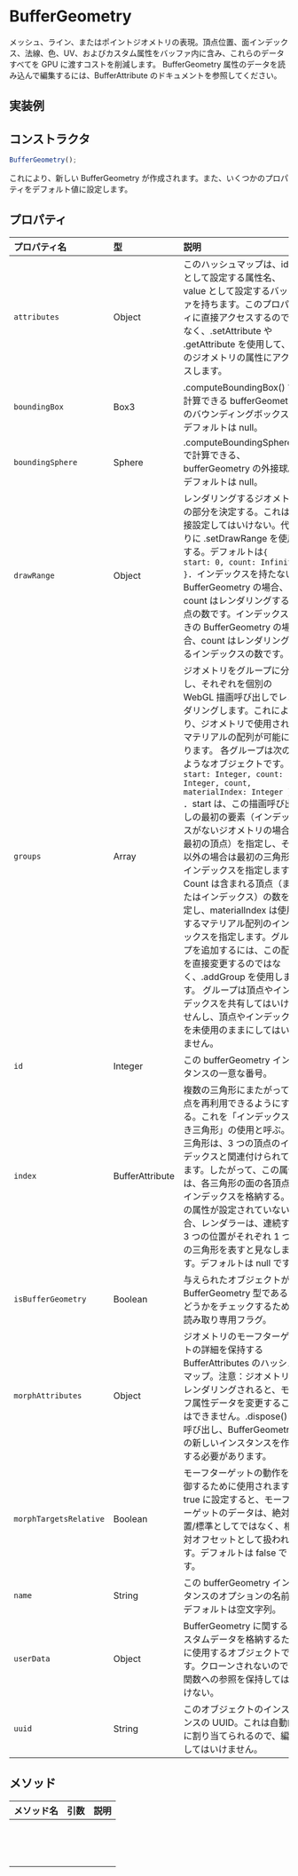 # BufferGeometry

メッシュ、ライン、またはポイントジオメトリの表現。頂点位置、面インデックス、法線、色、UV、およびカスタム属性をバッファ内に含み、これらのデータすべてを GPU に渡すコストを削減します。
BufferGeometry 属性のデータを読み込んで編集するには、BufferAttribute のドキュメントを参照してください。

## 実装例

## コンストラクタ

```js
BufferGeometry();
```

これにより、新しい BufferGeometry が作成されます。また、いくつかのプロパティをデフォルト値に設定します。

## プロパティ

| プロパティ名           | 型              | 説明                                                                                                                                                                                                                                                                                                                                                                                                                                                                                                                                                                                                                                                                                                                                                        |
| :--------------------- | :-------------- | :---------------------------------------------------------------------------------------------------------------------------------------------------------------------------------------------------------------------------------------------------------------------------------------------------------------------------------------------------------------------------------------------------------------------------------------------------------------------------------------------------------------------------------------------------------------------------------------------------------------------------------------------------------------------------------------------------------------------------------------------------------- |
| `attributes`           | Object          | このハッシュマップは、id として設定する属性名、value として設定するバッファを持ちます。このプロパティに直接アクセスするのではなく、.setAttribute や .getAttribute を使用して、このジオメトリの属性にアクセスします。                                                                                                                                                                                                                                                                                                                                                                                                                                                                                                                                        |
| `boundingBox`          | Box3            | .computeBoundingBox() で計算できる bufferGeometry のバウンディングボックス。デフォルトは null。                                                                                                                                                                                                                                                                                                                                                                                                                                                                                                                                                                                                                                                             |
| `boundingSphere`       | Sphere          | .computeBoundingSphere() で計算できる、bufferGeometry の外接球。デフォルトは null。                                                                                                                                                                                                                                                                                                                                                                                                                                                                                                                                                                                                                                                                         |
| `drawRange`            | Object          | レンダリングするジオメトリの部分を決定する。これは直接設定してはいけない。代わりに .setDrawRange を使用する。デフォルトは`{ start: 0, count: Infinity }`．インデックスを持たない BufferGeometry の場合、count はレンダリングする頂点の数です。インデックス付きの BufferGeometry の場合、count はレンダリングするインデックスの数です。                                                                                                                                                                                                                                                                                                                                                                                                                      |
| `groups`               | Array           | ジオメトリをグループに分割し、それぞれを個別の WebGL 描画呼び出しでレンダリングします。これにより、ジオメトリで使用されるマテリアルの配列が可能になります。 各グループは次のようなオブジェクトです。`{ start: Integer, count: Integer, count, materialIndex: Integer }` ．start は、この描画呼び出しの最初の要素（インデックスがないジオメトリの場合は最初の頂点）を指定し、それ以外の場合は最初の三角形のインデックスを指定します。Count は含まれる頂点（またはインデックス）の数を指定し、materialIndex は使用するマテリアル配列のインデックスを指定します。グループを追加するには、この配列を直接変更するのではなく、.addGroup を使用します。 グループは頂点やインデックスを共有してはいけませんし、頂点やインデックスを未使用のままにしてはいけません。 |
| `id`                   | Integer         | この bufferGeometry インスタンスの一意な番号。                                                                                                                                                                                                                                                                                                                                                                                                                                                                                                                                                                                                                                                                                                              |
| `index`                | BufferAttribute | 複数の三角形にまたがって頂点を再利用できるようにする。これを「インデックス付き三角形」の使用と呼ぶ。各三角形は、3 つの頂点のインデックスと関連付けられています。したがって、この属性は、各三角形の面の各頂点のインデックスを格納する。この属性が設定されていない場合、レンダラーは、連続する 3 つの位置がそれぞれ 1 つの三角形を表すと見なします。デフォルトは null です。                                                                                                                                                                                                                                                                                                                                                                                  |
| `isBufferGeometry`     | Boolean         | 与えられたオブジェクトが BufferGeometry 型であるかどうかをチェックするための読み取り専用フラグ。                                                                                                                                                                                                                                                                                                                                                                                                                                                                                                                                                                                                                                                            |
| `morphAttributes`      | Object          | ジオメトリのモーフターゲットの詳細を保持する BufferAttributes のハッシュマップ。注意：ジオメトリがレンダリングされると、モーフ属性データを変更することはできません。.dispose() を呼び出し、BufferGeometry の新しいインスタンスを作成する必要があります。                                                                                                                                                                                                                                                                                                                                                                                                                                                                                                    |
| `morphTargetsRelative` | Boolean         | モーフターゲットの動作を制御するために使用されます。true に設定すると、モーフターゲットのデータは、絶対位置/標準としてではなく、相対オフセットとして扱われます。デフォルトは false です。                                                                                                                                                                                                                                                                                                                                                                                                                                                                                                                                                                   |
| `name`                 | String          | この bufferGeometry インスタンスのオプションの名前。デフォルトは空文字列。                                                                                                                                                                                                                                                                                                                                                                                                                                                                                                                                                                                                                                                                                  |
| `userData`             | Object          | BufferGeometry に関するカスタムデータを格納するために使用するオブジェクトです。クローンされないので、関数への参照を保持してはいけない。                                                                                                                                                                                                                                                                                                                                                                                                                                                                                                                                                                                                                     |
| `uuid`                 | String          | このオブジェクトのインスタンスの UUID。これは自動的に割り当てられるので、編集してはいけません。                                                                                                                                                                                                                                                                                                                                                                                                                                                                                                                                                                                                                                                             |

## メソッド

| メソッド名 | 引数 | 説明 |
| :--------- | :--- | :--- |
|            |      |      |
|            |      |      |
|            |      |      |
|            |      |      |
|            |      |      |
|            |      |      |
|            |      |      |
|            |      |      |
|            |      |      |
|            |      |      |
|            |      |      |
|            |      |      |
|            |      |      |
|            |      |      |
